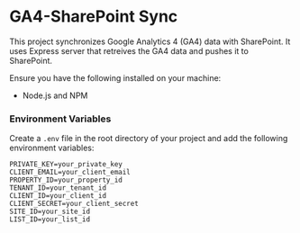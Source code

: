 # GA4-SharePoint Sync

This project synchronizes Google Analytics 4 (GA4) data with SharePoint. It uses Express server that retreives the GA4 data and pushes it to SharePoint.


Ensure you have the following installed on your machine:
- Node.js and NPM

### Environment Variables

Create a `.env` file in the root directory of your project and add the following environment variables:

```plaintext
PRIVATE_KEY=your_private_key
CLIENT_EMAIL=your_client_email
PROPERTY_ID=your_property_id
TENANT_ID=your_tenant_id
CLIENT_ID=your_client_id
CLIENT_SECRET=your_client_secret
SITE_ID=your_site_id
LIST_ID=your_list_id
